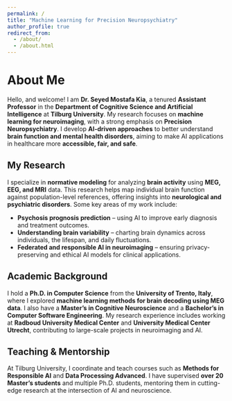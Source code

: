 ```yaml
---
permalink: /
title: "Machine Learning for Precision Neuropsychiatry"
author_profile: true
redirect_from: 
  - /about/
  - /about.html
---
```


About Me
======
Hello, and welcome! I am **Dr. Seyed Mostafa Kia**, a tenured **Assistant Professor** in the **Department of Cognitive Science and Artificial Intelligence** at **Tilburg University**. My research focuses on **machine learning for neuroimaging**, with a strong emphasis on **Precision Neuropsychiatry**. I develop **AI-driven approaches** to better understand **brain function and mental health disorders**, aiming to make AI applications in healthcare more **accessible, fair, and safe**.

My Research
------
I specialize in **normative modeling** for analyzing **brain activity** using **MEG, EEG, and MRI** data. This research helps map individual brain function against population-level references, offering insights into **neurological and psychiatric disorders**. Some key areas of my work include:

- **Psychosis prognosis prediction** – using AI to improve early diagnosis and treatment outcomes.  
- **Understanding brain variability** – charting brain dynamics across individuals, the lifespan, and daily fluctuations.  
- **Federated and responsible AI in neuroimaging** – ensuring privacy-preserving and ethical AI models for clinical applications.  

Academic Background
------
I hold a **Ph.D. in Computer Science** from the **University of Trento, Italy**, where I explored **machine learning methods for brain decoding using MEG data**. I also have a **Master’s in Cognitive Neuroscience** and a **Bachelor’s in Computer Software Engineering**. My research experience includes working at **Radboud University Medical Center** and **University Medical Center Utrecht**, contributing to large-scale projects in neuroimaging and AI.

Teaching & Mentorship
------
At Tilburg University, I coordinate and teach courses such as **Methods for Responsible AI** and **Data Processing Advanced**. I have supervised **over 20 Master’s students** and multiple Ph.D. students, mentoring them in cutting-edge research at the intersection of AI and neuroscience.

